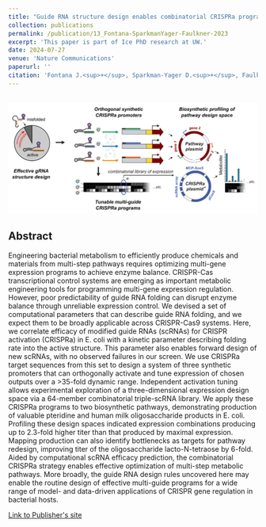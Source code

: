```yaml
---
title: "Guide RNA structure design enables combinatorial CRISPRa programs for biosynthetic profiling"
collection: publications
permalink: /publication/13_Fontana-SparkmanYager-Faulkner-2023
excerpt: 'This paper is part of Ice PhD research at UW.'
date: 2024-07-27
venue: 'Nature Communications'
paperurl: ''
citation: 'Fontana J.<sup>+</sup>, Sparkman-Yager D.<sup>+</sup>, Faulkner I.<sup>+</sup>, Cardiff R., <u>Kiattisewee C.</u>, Walls A., Primo T.G., Kinnunen P.C., Garcia Martin H., Zalatan J.G.<sup>†</sup>, Carothers J.M.<sup>†</sup> (2024). &quot;Guide RNA structure design enables combinatorial CRISPRa programs for biosynthetic profiling.&quot; <i>Nature Communications</i>. 15:6341. PMID: 39068154'
---
```


<br/><img src='/images/13_Fontana-SparkmanYager-Faulkner-2023.png'>
## Abstract

Engineering bacterial metabolism to efficiently produce chemicals and materials from multi-step pathways requires optimizing multi-gene expression programs to achieve enzyme balance. CRISPR-Cas transcriptional control systems are emerging as important metabolic engineering tools for programming multi-gene expression regulation. However, poor predictability of guide RNA folding can disrupt enzyme balance through unreliable expression control. We devised a set of computational parameters that can describe guide RNA folding, and we expect them to be broadly applicable across CRISPR-Cas9 systems. Here, we correlate efficacy of modified guide RNAs (scRNAs) for CRISPR activation (CRISPRa) in E. coli with a kinetic parameter describing folding rate into the active structure. This parameter also enables forward design of new scRNAs, with no observed failures in our screen. We use CRISPRa target sequences from this set to design a system of three synthetic promoters that can orthogonally activate and tune expression of chosen outputs over a >35-fold dynamic range. Independent activation tuning allows experimental exploration of a three-dimensional expression design space via a 64-member combinatorial triple-scRNA library. We apply these CRISPRa programs to two biosynthetic pathways, demonstrating production of valuable pteridine and human milk oligosaccharide products in E. coli. Profiling these design spaces indicated expression combinations producing up to 2.3-fold higher titer than that produced by maximal expression. Mapping production can also identify bottlenecks as targets for pathway redesign, improving titer of the oligosaccharide lacto-N-tetraose by 6-fold. Aided by computational scRNA efficacy prediction, the combinatorial CRISPRa strategy enables effective optimization of multi-step metabolic pathways. More broadly, the guide RNA design rules uncovered here may enable the routine design of effective multi-guide programs for a wide range of model- and data-driven applications of CRISPR gene regulation in bacterial hosts.

[Link to Publisher's site](https://www.nature.com/articles/s41467-024-50528-1)
